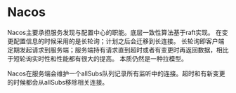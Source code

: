 # Nacos
Nacos主要承担服务发现与配置中心的职能。底层一致性算法基于raft实现。
在变更配置信息的时候采用的是长轮询；计划之后会迁移到长连接。
长轮询即客户端定期发起请求到服务端；服务端持有请求直到超时或者有变更时再返回数据，相比于短轮询实时性和性能都有很大的提高。
本质仍然是一种拉模型。

Nacos在服务端会维护一个allSubs队列记录所有监听中的连接。超时和有新变更的时候都会从allSubs移除相关连接。